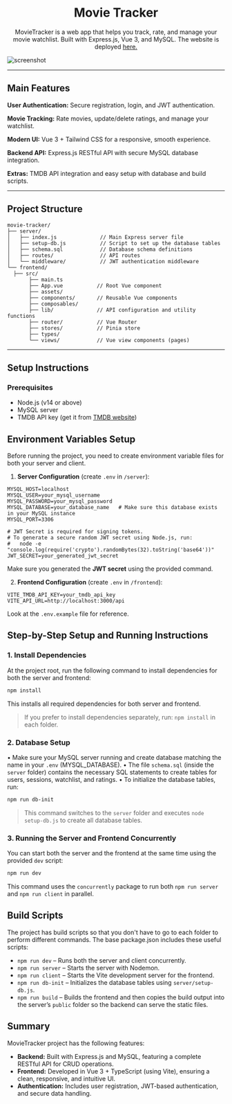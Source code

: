 <h1 align="center">Movie Tracker </h1>

<p align="center">MovieTracker is a web app that helps you track, rate, and manage your movie watchlist. Built with Express.js, Vue 3, and MySQL.
    The website is deployed <a href="https://movie-tracker-production-923f.up.railway.app/">here.</a></p>

![screenshot](./public/screenshot.png)

---

## Main Features

**User Authentication:** Secure registration, login, and JWT authentication.

**Movie Tracking:** Rate movies, update/delete ratings, and manage your watchlist.

**Modern UI:** Vue 3 + Tailwind CSS for a responsive, smooth experience.

**Backend API:** Express.js RESTful API with secure MySQL database integration.

**Extras:** TMDB API integration and easy setup with database and build scripts.

---

## Project Structure
```
movie-tracker/
├── server/
│   ├── index.js              // Main Express server file
│   ├── setup-db.js           // Script to set up the database tables
│   ├── schema.sql            // Database schema definitions
│   ├── routes/               // API routes
│   └── middleware/           // JWT authentication middleware
└── frontend/
  ├── src/
       ├── main.ts
       ├── App.vue           // Root Vue component
       ├── assets/
       ├── components/       // Reusable Vue components
       ├── composables/
       ├── lib/              // API configuration and utility functions
       ├── router/           // Vue Router
       ├── stores/           // Pinia store
       ├── types/
       └── views/            // Vue view components (pages)
```
---

## Setup Instructions

### Prerequisites

- Node.js (v14 or above)
- MySQL server
- TMDB API key (get it from [TMDB website](https://www.themoviedb.org/documentation/api))

## Environment Variables Setup

Before running the project, you need to create environment variable files for both your server and client.

1. **Server Configuration** (create `.env` in `/server`):

```
MYSQL_HOST=localhost
MYSQL_USER=your_mysql_username
MYSQL_PASSWORD=your_mysql_password
MYSQL_DATABASE=your_database_name   # Make sure this database exists in your MySQL instance
MYSQL_PORT=3306

# JWT Secret is required for signing tokens.
# To generate a secure random JWT secret using Node.js, run:
#   node -e "console.log(require('crypto').randomBytes(32).toString('base64'))"
JWT_SECRET=your_generated_jwt_secret

```

Make sure you generated the **JWT secret** using the provided command.

2. **Frontend Configuration** (create `.env` in `/frontend`):

```
VITE_TMDB_API_KEY=your_tmdb_api_key
VITE_API_URL=http://localhost:3000/api
```
Look at the `.env.example` file for reference.

## Step-by-Step Setup and Running Instructions

### 1. Install Dependencies

At the project root, run the following command to install dependencies for both the server and frontend:

```bash
npm install
```

This installs all required dependencies for both server and frontend.

> If you prefer to install dependencies separately, run: `npm install` in each folder.

### 2. Database Setup

• Make sure your MySQL server running and create database matching the name in your `.env` (MYSQL_DATABASE).
• The file `schema.sql` (inside the `server` folder) contains the necessary SQL statements to create tables for users, sessions, watchlist, and ratings.
• To initialize the database tables, run:

```bash
npm run db-init
```
> This command switches to the `server` folder and executes `node setup-db.js` to create all database tables.

### 3. Running the Server and Frontend Concurrently

You can start both the server and the frontend at the same time using the provided `dev` script:

```bash
npm run dev
```

This command uses the `concurrently` package to run both `npm run server` and `npm run client` in parallel.

## Build Scripts
The project has build scripts so that you don't have to go to each folder to perform different commands.
The base package.json includes these useful scripts:
- `npm run dev` – Runs both the server and client concurrently.
- `npm run server` – Starts the server with Nodemon.
- `npm run client` – Starts the Vite development server for the frontend.
- `npm run db-init` – Initializes the database tables using `server/setup-db.js`.
- `npm run build` – Builds the frontend and then copies the build output into the server’s `public` folder so the backend can serve the static files.

## Summary

MovieTracker project has the following features:
- **Backend:** Built with Express.js and MySQL, featuring a complete RESTful API for CRUD operations.
- **Frontend:** Developed in Vue 3 + TypeScript (using Vite), ensuring a clean, responsive, and intuitive UI.
- **Authentication:** Includes user registration, JWT-based authentication, and secure data handling.
